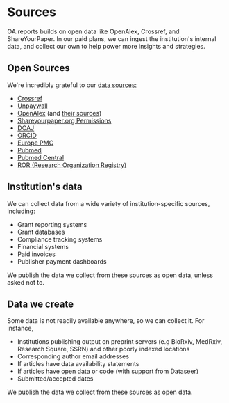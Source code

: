 # Sources

OA.reports builds on open data like OpenAlex, Crossref, and ShareYourPaper. In our paid plans, we can ingest the institution's internal data, and collect our own to help power more insights and strategies.

## Open Sources

We're incredibly grateful to our [data sources:](sources.md)

* [Crossref](https://crossref.org/)
* [Unpaywall](https://unpaywall.org/)
* [OpenAlex](https://openalex.org) (and [their sources](https://docs.openalex.org/about-the-data-1))
* [Shareyourpaper.org Permissions](https://shareyourpaper.org/permissions)
* [DOAJ](https://doaj.org/)
* [ORCID](https://orcid.org/)
* [Europe PMC](https://europepmc.org/)
* [Pubmed](https://www.ncbi.nlm.nih.gov/pmc/)
* [Pubmed Central](https://pubmed.ncbi.nlm.nih.gov/)
* [ROR (Research Organization Registry)](https://ror.org/)

## Institution's data

We can collect data from a wide variety of institution-specific sources, including:

* Grant reporting systems
* Grant databases
* Compliance tracking systems
* Financial systems
* Paid invoices
* Publisher payment dashboards

We publish the data we collect from these sources as open data, unless asked not to.

## Data we create

Some data is not readily available anywhere, so we can collect it. For instance,

* Institutions publishing output on preprint servers (e.g BioRxiv, MedRxiv, Research Square, SSRN) and other poorly indexed locations
* Corresponding author email addresses
* If articles have data availability statements
* If articles have open data or code (with support from Dataseer)
* Submitted/accepted dates

We publish the data we collect from these sources as open data.





##

